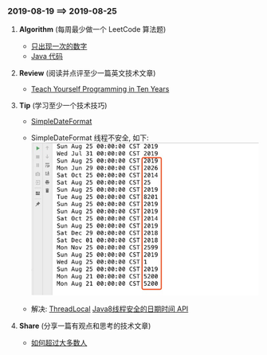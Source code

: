 ### 2019-08-19   ==>   2019-08-25

1. **Algorithm** (每周最少做一个 LeetCode 算法题)   
   
   - [只出现一次的数字](https://leetcode-cn.com/problems/single-number/)
   - [Java 代码](https://github.com/crazykx/backserver-study/tree/master/右耳闻风/ARTS/LeetCode/Algorithm/java/src/SingleNumber)
   
2. **Review** (阅读并点评至少一篇英文技术文章)
   
   - [Teach Yourself Programming in Ten Years](https://github.com/crazykx/backserver-study/blob/master/右耳闻风/ARTS/Review/001.Teach%20Yourself%20Programming%20in%20Ten%20Tears.md)
   
3. **Tip** (学习至少一个技术技巧)
   
   - [SimpleDateFormat](https://github.com/crazykx/backserver-study/tree/master/右耳闻风/ARTS/Tip/tip_week1/src/SimpleDateFormatTip)
   
   - SimpleDateFormat 线程不安全, 如下:![image-20190825151925413](./TipImg/simpleDate.png)
   - 解决:  [ThreadLocal](https://github.com/crazykx/backserver-study/blob/master/右耳闻风/ARTS/Tip/tip_week1/src/SimpleDateFormatTip/ThreadLocalDateUtils.java)                 [ Java8线程安全的日期时间 API](https://github.com/crazykx/backserver-study/blob/master/右耳闻风/ARTS/Tip/tip_week1/src/SimpleDateFormatTip/Java8DateUtils.java)
   
4. **Share** (分享一篇有观点和思考的技术文章)

   - [如何超过大多数人](https://coolshell.cn/articles/19464.html)

